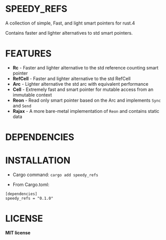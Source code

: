 # SPEEDY_REFS

A collection of simple, Fast, and light smart pointers for rust.4

Contains faster and lighter alternatives to std smart pointers.

# FEATURES

- **Rc** - Faster and lighter alternative to the std reference counting smart pointer
- **RefCell** - Faster and lighter alternative to the std RefCell
- **Arc** - Lighter alternative the std arc with equivalent performance
- **Cell** - Extremely fast and smart pointer for mutable access from an immutable context
- **Reon** - Read only smart pointer based on the Arc and implements `Sync` and `Send`
- **Rajax** - A more bare-metal implementation of `Reon` and contains static data

# DEPENDENCIES



# INSTALLATION

* Cargo command:
`cargo add speedy_refs`

* From Cargo.toml: 
```
[dependencies]
speedy_refs = "0.1.0"
```


# LICENSE
**MIT license**